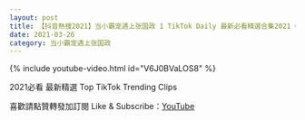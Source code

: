```yaml
---
layout: post
title: 【抖音熱搜2021】当小霸宠遇上张国政 1 TikTok Daily 最新必看精選合集2021 03 26
date: 2021-03-26
category: 当小霸宠遇上张国政
---
```


{% include youtube-video.html id="V6J0BVaLOS8" %}

2021必看 最新精選 Top TikTok Trending Clips

喜歡請點贊轉發加訂閱 Like & Subscribe：[YouTube](https://www.youtube.com/channel/UCAoR7VcanIPd04uEq_GIylA/videos)

